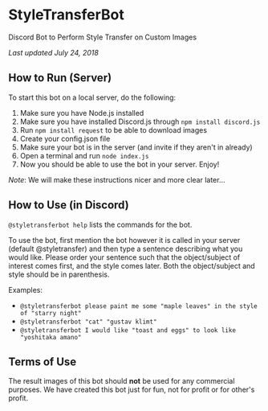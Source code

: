 # StyleTransferBot
Discord Bot to Perform Style Transfer on Custom Images

*Last updated July 24, 2018*

## How to Run (Server)
To start this bot on a local server, do the following:
1. Make sure you have Node.js installed
2. Make sure you have installed Discord.js through `npm install discord.js`
3. Run `npm install request` to be able to download images
4. Create your config.json file
5. Make sure your bot is in the server (and invite if they aren't in already)
6. Open a terminal and run `node index.js`
7. Now you should be able to use the bot in your server. Enjoy!

*Note*: We will make these instructions nicer and more clear later...

## How to Use (in Discord)
`@styletransferbot help` lists the commands for the bot.

To use the bot, first mention the bot however it is called in your server (default @styletransfer) and then type a sentence describing what you would like. Please order your sentence such that the object/subject of interest comes first, and the style comes later. Both the object/subject and style should be in parenthesis.

Examples:
- `@styletransferbot please paint me some "maple leaves" in the style of "starry night"`
- `@styletransferbot "cat" "gustav klimt"`
- `@styletransferbot I would like "toast and eggs" to look like "yoshitaka amano"`

## Terms of Use
The result images of this bot should **not** be used for any commercial purposes. We have created this bot just for fun, not for profit or for other's profit.
